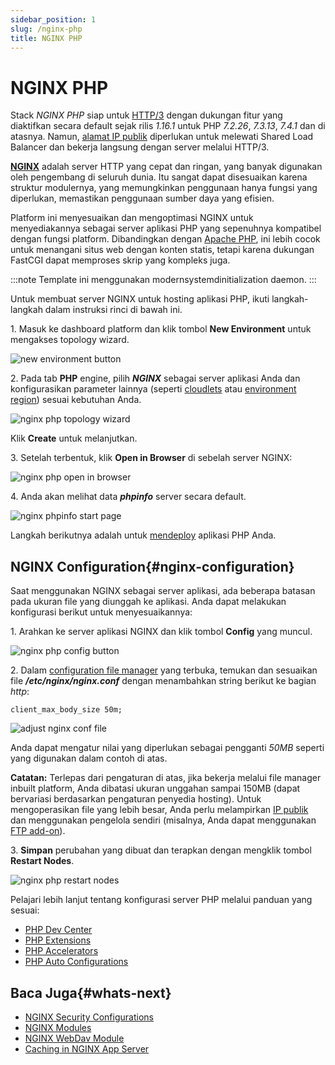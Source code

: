 ```yaml
---
sidebar_position: 1
slug: /nginx-php
title: NGINX PHP
---
```

# NGINX PHP

Stack _NGINX PHP_ siap untuk [HTTP/3](<https://docs.dewacloud.com/docs/http3/>) dengan dukungan fitur yang diaktifkan secara default sejak rilis _1.16.1_ untuk PHP _7.2.26_, _7.3.13_, _7.4.1_ dan di atasnya. Namun, [alamat IP publik](<https://docs.dewacloud.com/docs/public-ip/>) diperlukan untuk melewati Shared Load Balancer dan bekerja langsung dengan server melalui HTTP/3.

**[NGINX](<https://nginx.org/en/>)** adalah server HTTP yang cepat dan ringan, yang banyak digunakan oleh pengembang di seluruh dunia. Itu sangat dapat disesuaikan karena struktur modulernya, yang memungkinkan penggunaan hanya fungsi yang diperlukan, memastikan penggunaan sumber daya yang efisien.

Platform ini menyesuaikan dan mengoptimasi NGINX untuk menyediakannya sebagai server aplikasi PHP yang sepenuhnya kompatibel dengan fungsi platform. Dibandingkan dengan [Apache PHP](<https://docs.dewacloud.com/docs/apache-php/>), ini lebih cocok untuk menangani situs web dengan konten statis, tetapi karena dukungan FastCGI dapat memproses skrip yang kompleks juga.

:::note 
Template ini menggunakan modernsystemdinitialization daemon. 
:::

Untuk membuat server NGINX untuk hosting aplikasi PHP, ikuti langkah-langkah dalam instruksi rinci di bawah ini.

1\. Masuk ke dashboard platform dan klik tombol **New Environment** untuk mengakses topology wizard.

![new environment button](#)

2\. Pada tab **PHP** engine, pilih _**NGINX**_ sebagai server aplikasi Anda dan konfigurasikan parameter lainnya (seperti [cloudlets](<https://docs.dewacloud.com/docs/automatic-vertical-scaling/>) atau [environment region](<https://docs.dewacloud.com/docs/environment-regions/>)) sesuai kebutuhan Anda.

![nginx php topology wizard](#)

Klik **Create** untuk melanjutkan.

3\. Setelah terbentuk, klik **Open in Browser** di sebelah server NGINX:

![nginx php open in browser](#)

4\. Anda akan melihat data _**phpinfo**_ server secara default.

![nginx phpinfo start page](#)

Langkah berikutnya adalah untuk [mendeploy](<https://docs.dewacloud.com/docs/deployment-guide/>) aplikasi PHP Anda.

## NGINX Configuration{#nginx-configuration}

Saat menggunakan NGINX sebagai server aplikasi, ada beberapa batasan pada ukuran file yang diunggah ke aplikasi. Anda dapat melakukan konfigurasi berikut untuk menyesuaikannya:

1\. Arahkan ke server aplikasi NGINX dan klik tombol **Config** yang muncul.

![nginx php config button](#)

2\. Dalam [configuration file manager](<https://docs.dewacloud.com/docs/configuration-file-manager/>) yang terbuka, temukan dan sesuaikan file _**/etc/nginx/nginx.conf**_ dengan menambahkan string berikut ke bagian _http_:

```
client_max_body_size 50m;
```

![adjust nginx conf file](#)

Anda dapat mengatur nilai yang diperlukan sebagai pengganti _50MB_ seperti yang digunakan dalam contoh di atas.

**Catatan:** Terlepas dari pengaturan di atas, jika bekerja melalui file manager inbuilt platform, Anda dibatasi ukuran unggahan sampai 150MB (dapat bervariasi berdasarkan pengaturan penyedia hosting). Untuk mengoperasikan file yang lebih besar, Anda perlu melampirkan [IP publik](<https://docs.dewacloud.com/docs/public-ip/>) dan menggunakan pengelola sendiri (misalnya, Anda dapat menggunakan [FTP add-on](<https://docs.dewacloud.com/docs/ftp-ftps-support/>)).

3\. **Simpan** perubahan yang dibuat dan terapkan dengan mengklik tombol **Restart Nodes**.

![nginx php restart nodes](#)

Pelajari lebih lanjut tentang konfigurasi server PHP melalui panduan yang sesuai:

  * [PHP Dev Center](<https://docs.dewacloud.com/docs/php-center/>)
  * [PHP Extensions](<https://docs.dewacloud.com/docs/php-extensions/>)
  * [PHP Accelerators](<https://docs.dewacloud.com/docs/php-accelerators/>)
  * [PHP Auto Configurations](<https://docs.dewacloud.com/docs/php-auto-configuration/>)

## Baca Juga{#whats-next}

  * [NGINX Security Configurations](<https://docs.dewacloud.com/docs/nginx-security-configurations/>)
  * [NGINX Modules](<https://docs.dewacloud.com/docs/nginx-modules/>)
  * [NGINX WebDav Module](<https://docs.dewacloud.com/docs/nginx-webdav-module/>)
  * [Caching in NGINX App Server](<https://docs.dewacloud.com/docs/caching-nginx-server/>)